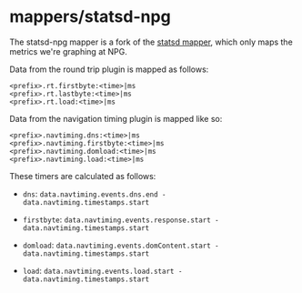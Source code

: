 # mappers/statsd-npg

The statsd-npg mapper
is a fork
of the [statsd mapper][statsd],
which only maps
the metrics
we're graphing
at NPG.

Data from
the round trip plugin
is mapped as follows:

```
<prefix>.rt.firstbyte:<time>|ms
<prefix>.rt.lastbyte:<time>|ms
<prefix>.rt.load:<time>|ms
```

Data from
the navigation timing plugin
is mapped like so:

```
<prefix>.navtiming.dns:<time>|ms
<prefix>.navtiming.firstbyte:<time>|ms
<prefix>.navtiming.domload:<time>|ms
<prefix>.navtiming.load:<time>|ms
```

These timers are calculated
as follows:

* `dns`:
  `data.navtiming.events.dns.end - data.navtiming.timestamps.start`

* `firstbyte`:
  `data.navtiming.events.response.start - data.navtiming.timestamps.start`

* `domload`:
  `data.navtiming.events.domContent.start - data.navtiming.timestamps.start`

* `load`:
  `data.navtiming.events.load.start - data.navtiming.timestamps.start`

[statsd]: statsd.md

